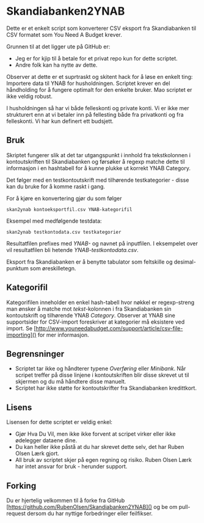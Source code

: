 Skandiabanken2YNAB
==================

Dette er et enkelt script som konverterer CSV eksport fra Skandiabanken til CSV formatet som You Need A Budget krever.

Grunnen til at det ligger ute på GitHub er:

* Jeg er for kjip til å betale for et privat repo kun for dette scriptet.
* Andre folk kan ha nytte av dette.

Observer at dette er et suprtraskt og skitent hack for å løse en enkelt ting: Importere data til YNAB for husholdningen. Scriptet krever en del håndholding for å fungere optimalt for den enkelte bruker. Mao scriptet er ikke veldig robust.

I husholdningen så har vi både felleskonti og private konti. Vi er ikke mer strukturert enn at vi betaler inn på fellesting både fra privatkonti og fra felleskonti. Vi har kun definert ett budsjett.

## Bruk
Skriptet fungerer slik at det tar utgangspunkt i innhold fra tekstkolonnen i kontoutskriften til Skandiabanken og førsøker å regexp matche dette til informasjon i en hashtabell for å kunne plukke ut korrekt YNAB Category.

Det følger med en testkontoutskrift med tilhørende testkategorier - disse kan du bruke for å komme raskt i gang.

For å kjøre en konvertering gjør du som følger

`skan2ynab kontoeksportfil.csv YNAB-kategorifil`

Eksempel med medfølgende testdata:

`skan2ynab testkontodata.csv testkategorier`

Resultatfilen prefixes med _YNAB-_ og navnet på inputfilen. I eksempelet over vil resultatfilen bli hetende _YNAB-testkontodata.csv_.

Eksport fra Skandiabanken er å benytte tabulator som feltskille og desimal-punktum som øreskilletegn.

## Kategorifil
Kategorifilen inneholder en enkel hash-tabell hvor nøkkel er regexp-streng man ønsker å matche mot _tekst_-kolonnen i fra Skandiabanken sin kontoutskrift og tilhørende YNAB _Category_. Observer at YNAB sine supportsider for CSV-import foreskriver at kategorier må eksistere ved import. Se [http://www.youneedabudget.com/support/article/csv-file-importing]() for mer informasjon.

## Begrensninger
* Scriptet tar ikke og håndterer typene _Overføring_ eller _Minibank_. Når scripet treffer på disse linjene i kontoutskriften blir disse skrevet ut til skjermen og du må håndtere disse manuelt.
* Scriptet har ikke støtte for kontoutskrifter fra Skandiabanken kredittkort.

## Lisens
Lisensen for dette scriptet er veldig enkel: 

* Gjør Hva Du Vil, men ikke ikke forvent at scripet virker eller ikke ødelegger dataene dine. 
* Du kan heller ikke påstå at du har skrevet dette selv, det har Ruben Olsen Lærk gjort.
* All bruk av scriptet skjer på egen regning og risiko. Ruben Olsen Lærk har intet ansvar for bruk - herunder support.

## Forking
Du er hjertelig velkommen til å forke fra GitHub [https://github.com/RubenOlsen/Skandiabanken2YNAB]() og be om pull-request dersom du har nyttige forbedringer eller feilfikser.

